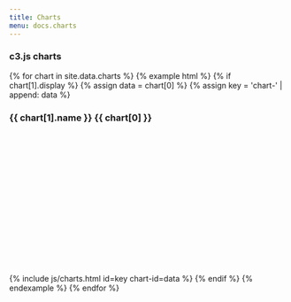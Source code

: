 ```yaml
---
title: Charts
menu: docs.charts
---
```


### c3.js charts 

{% for chart in site.data.charts %}
{% example html %}
{% if chart[1].display %}
{% assign data = chart[0] %}
{% assign key = 'chart-' | append: data %}
	<div class="card">
		<div class="card-header">
			<h3 class="card-title">{{ chart[1].name }} {{ chart[0] }}</h3>
		</div>
		<div class="card-body">
			<div id="{{ key }}" style="height: 16rem"></div>
		</div>
	</div>
	{% include js/charts.html id=key chart-id=data %}
{% endif %}
{% endexample %}
{% endfor %}
